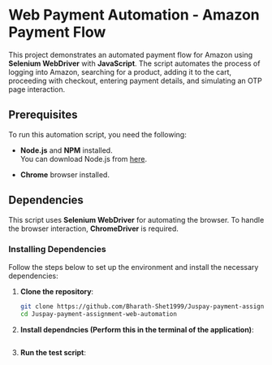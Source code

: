 # Web Payment Automation - Amazon Payment Flow

This project demonstrates an automated payment flow for Amazon using **Selenium WebDriver** with **JavaScript**. The script automates the process of logging into Amazon, searching for a product, adding it to the cart, proceeding with checkout, entering payment details, and simulating an OTP page interaction.

## Prerequisites

To run this automation script, you need the following:

- **Node.js** and **NPM** installed.  
  You can download Node.js from [here](https://nodejs.org/).
  
- **Chrome** browser installed.

## Dependencies

This script uses **Selenium WebDriver** for automating the browser. To handle the browser interaction, **ChromeDriver** is required.

### Installing Dependencies

Follow the steps below to set up the environment and install the necessary dependencies:

1. **Clone the repository**:
   ```bash
   git clone https://github.com/Bharath-Shet1999/Juspay-payment-assignment-web-automation.git
   cd Juspay-payment-assignment-web-automation

2. **Install dependncies (Perform this in the terminal of the application)**:
    ```npm install --force
3. **Run the test script**:
    ```node paymentAutomation.js
